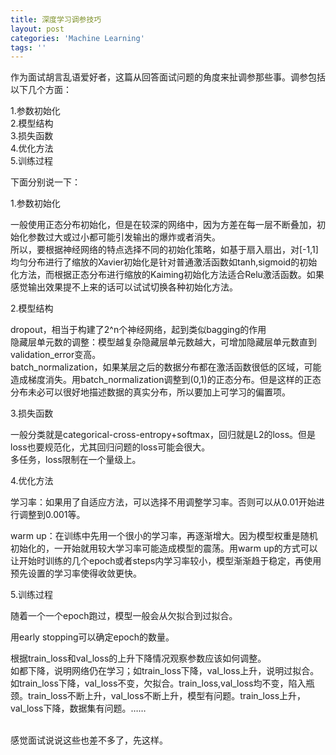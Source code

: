 ```yaml
---
title: 深度学习调参技巧
layout: post
categories: 'Machine Learning'
tags: ''
---
```


作为面试胡言乱语爱好者，这篇从回答面试问题的角度来扯调参那些事。调参包括以下几个方面：

1.参数初始化<br>
2.模型结构<br>
3.损失函数<br>
4.优化方法<br>
5.训练过程<br>

下面分别说一下：

1.参数初始化

一般使用正态分布初始化，但是在较深的网络中，因为方差在每一层不断叠加，初始化参数过大或过小都可能引发输出的爆炸或者消失。<br>
所以，要根据神经网络的特点选择不同的初始化策略，如基于扇入扇出，对[-1,1]均匀分布进行了缩放的Xavier初始化是针对普通激活函数如tanh,sigmoid的初始化方法，而根据正态分布进行缩放的Kaiming初始化方法适合Relu激活函数。如果感觉输出效果提不上来的话可以试试切换各种初始化方法。

2.模型结构

dropout，相当于构建了2^n个神经网络，起到类似bagging的作用<br>
隐藏层单元数的调整：模型越复杂隐藏层单元数越大，可增加隐藏层单元数直到validation_error变高。<br>
batch_normalization，如果某层之后的数据分布都在激活函数很低的区域，可能造成梯度消失。用batch_normalization调整到(0,1)的正态分布。但是这样的正态分布未必可以很好地描述数据的真实分布，所以要加上可学习的偏置项。

3.损失函数

一般分类就是categorical-cross-entropy+softmax，回归就是L2的loss。但是loss也要规范化，尤其回归问题的loss可能会很大。<br>
多任务，loss限制在一个量级上。<br>

4.优化方法

学习率：如果用了自适应方法，可以选择不用调整学习率。否则可以从0.01开始进行调整到0.001等。

warm up：在训练中先用一个很小的学习率，再逐渐增大。因为模型权重是随机初始化的，一开始就用较大学习率可能造成模型的震荡。用warm up的方式可以让开始时训练的几个epoch或者steps内学习率较小，模型渐渐趋于稳定，再使用预先设置的学习率使得收敛更快。

5.训练过程

随着一个一个epoch跑过，模型一般会从欠拟合到过拟合。

用early stopping可以确定epoch的数量。

根据train_loss和val_loss的上升下降情况观察参数应该如何调整。<br>
如都下降，说明网络仍在学习；如train_loss下降，val_loss上升，说明过拟合。如train_loss下降，val_loss不变，欠拟合。train_loss,val_loss均不变，陷入瓶颈。train_loss不断上升，val_loss不断上升，模型有问题。train_loss上升，val_loss下降，数据集有问题。……<br>

<br>
感觉面试说说这些也差不多了，先这样。
